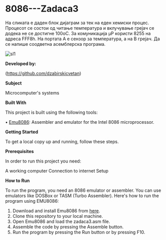 # 8086---Zadaca3
На сликата е даден блок дијаграм за тек на еден хемиски процес. Процесот се состои од читање температура
и вклучување грејач се додека не се достигне 100оC. За комуникација µP користи 8255 на адреса FFF8h. На
портата А е сензор за температура, а на B грејач. Да се напише соодветна асемблерска програма. 

![sl1](https://github.com/dzabirskicvetan/8086--zad3/assets/171508405/8a8b4592-b4a1-4d3b-a1a3-c7a3824e1528)



**Developed by:**

(https://github.com/dzabirskicvetan)


**Subject**

Microcomputer's systems

**Built With**

This project is built using the following tools:

•	[Emu8086](https://emu8086-microprocessor-emulator.en.softonic.com/): Assembler and emulator for the Intel 8086 microprocessor.

**Getting Started**

To get a local copy up and running, follow these steps.

**Prerequisites**

In order to run this project you need:

A working computer
Connection to internet
Setup

**How to Run**

To run the program, you need an 8086 emulator or assembler. You can use emulators like DOSBox or TASM (Turbo Assembler). Here's how to run the program using EMU8086:
1.	Download and install Emu8086 from [here](https://emu8086-microprocessor-emulator.en.softonic.com/).
2.	Clone this repository to your local machine.
3.	Open Emu8086 and load the zadaca3.asm file.
4.	Assemble the code by pressing the Assemble button.
5.	Run the program by pressing the Run button or by pressing F10.
